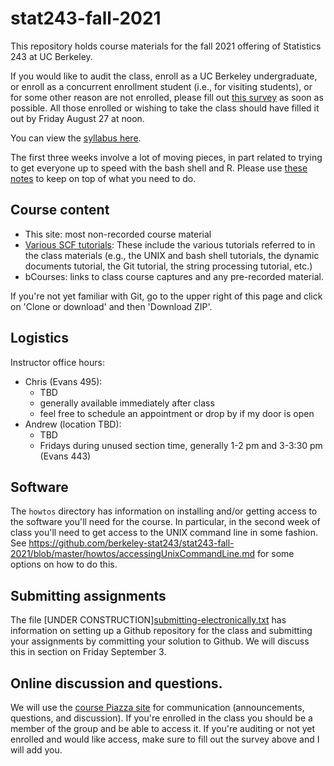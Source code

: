 # stat243-fall-2021
This repository holds course materials for the fall 2021 offering of Statistics 243 at UC Berkeley.

If you would like to audit the class, enroll as a UC Berkeley undergraduate, or enroll as a concurrent enrollment student (i.e., for visiting students), or for some other reason are not enrolled, please fill out [this survey](https://forms.gle/8mDrVJ6XufaTMCPm9) as soon as possible. All those enrolled or wishing to take the class should have filled it out by Friday August 27 at noon.

You can view the [syllabus here](https://github.com/berkeley-stat243/stat243-fall-2021/blob/master/syllabus.pdf).

The first three weeks involve a lot of moving pieces, in part related to trying to get everyone up to speed with the bash shell and R. Please use [these notes](first_three_weeks.md) to keep on top of what you need to do.

## Course content

 - This site: most non-recorded course material
 - [Various SCF tutorials](http://statistics.berkeley.edu/computing/training/tutorials): These include the various tutorials referred to in the class materials (e.g., the UNIX and bash shell tutorials, the dynamic documents tutorial, the Git tutorial, the string processing tutorial, etc.)
 - bCourses: links to class course captures and any pre-recorded material.

If you're not yet familiar with Git, go to the upper right of this page and click on 'Clone or download' and then 'Download ZIP'.

## Logistics

Instructor office hours:

  - Chris (Evans 495):
     - TBD
     - generally available immediately after class
     - feel free to schedule an appointment or drop by if my door is open
   - Andrew (location TBD):
     - TBD
     - Fridays during unused section time, generally 1-2 pm and 3-3:30 pm (Evans 443)

## Software

The `howtos` directory has information on installing and/or getting access to the software you'll need for the course. In particular, in the second week of class you'll need to get access to the UNIX command line in some fashion. See https://github.com/berkeley-stat243/stat243-fall-2021/blob/master/howtos/accessingUnixCommandLine.md for some options on how to do this. 

## Submitting assignments

The file [UNDER CONSTRUCTION][submitting-electronically.txt](./howtos/submitting-electronically.txt) has information on setting up a Github repository for the class and submitting your assignments by committing your solution to Github. We will discuss this in section on Friday September 3.

## Online discussion and questions.

We will use the [course Piazza site](https://piazza.com/berkeley/fall2021/stat243/home) for communication (announcements, questions, and discussion). If you're enrolled in the class you should be a member of the group and be able to access it. If you're auditing or not yet enrolled and would like access, make sure to fill out the survey above and I will add you. 

